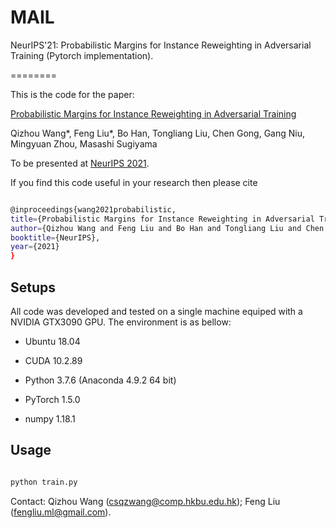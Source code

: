 # MAIL

NeurIPS'21: Probabilistic Margins for Instance Reweighting in Adversarial Training (Pytorch implementation).

========

This is the code for the paper:

[Probabilistic Margins for Instance Reweighting in Adversarial Training](https://arxiv.org/pdf/2106.07904.pdf)

Qizhou Wang*, Feng Liu*, Bo Han, Tongliang Liu, Chen Gong, Gang Niu, Mingyuan Zhou, Masashi Sugiyama

To be presented at [NeurIPS 2021](https://nips.cc/Conferences/2021/).

  

If you find this code useful in your research then please cite

```bash

@inproceedings{wang2021probabilistic,
title={Probabilistic Margins for Instance Reweighting in Adversarial Training,
author={Qizhou Wang and Feng Liu and Bo Han and Tongliang Liu and Chen Gong and Gang Niu and Mingyuan Zhou and Masashi Sugiyama},
booktitle={NeurIPS},
year={2021}
}

```

  

## Setups

All code was developed and tested on a single machine equiped with a NVIDIA GTX3090 GPU. The environment is as bellow:

  

- Ubuntu 18.04

- CUDA 10.2.89

- Python 3.7.6 (Anaconda 4.9.2 64 bit)

- PyTorch 1.5.0

- numpy 1.18.1

  

## Usage
 

```bash

python train.py

```
  


Contact: Qizhou Wang (csqzwang@comp.hkbu.edu.hk); Feng Liu (fengliu.ml@gmail.com).

  

